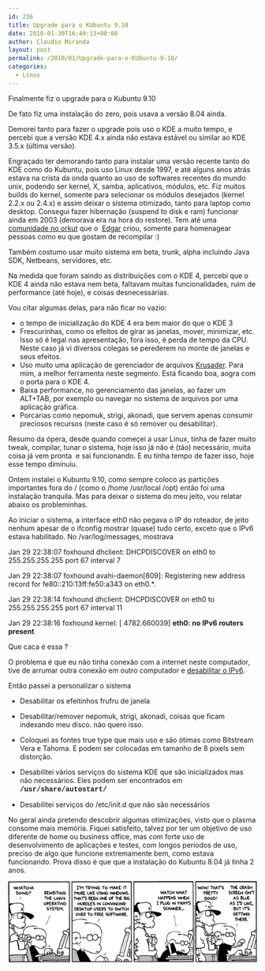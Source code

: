 ```yaml
---
id: 236
title: Upgrade para o KUbuntu 9.10
date: 2010-01-30T16:49:13+00:00
author: Claudio Miranda
layout: post
permalink: /2010/01/Upgrade-para-o-KUbuntu-9-10/
categories:
  - Linux
---
```

Finalmente fiz o upgrade para o Kubuntu 9.10 

De fato fiz uma instalação do zero, pois usava a versão 8.04 ainda. 

Demorei tanto para fazer o upgrade pois uso o KDE a muito tempo, e percebi que a versão KDE 4.x ainda não estava estável ou similar ao KDE 3.5.x (última versão). 

Engraçado ter demorando tanto para instalar uma versão recente tanto do KDE como do Kubuntu, pois uso Linux desde 1997, e até alguns anos atrás estava na crista da onda quanto ao uso de softwares recentes do mundo unix, podendo ser kernel, X, samba, aplicativos, módulos, etc. Fiz muitos builds do kernel, somente para selecionar os módulos desejados (kernel 2.2.x ou 2.4.x) e assim deixar o sistema otimizado, tanto para laptop como desktop. Consegui fazer hibernação (suspend to disk e ram) funcionar ainda em 2003 (demorava era na hora do restore). Tem até uma <a target="_blank" href="http://www.orkut.com.br/Main#Community?cmm=5936869">comunidade no orkut</a> que o&nbsp; <a target="_blank" href="http://edgarsilva.com.br/">Edgar</a> criou, somente para homenagear pessoas como eu que gostam de recompilar :) 

Também costumo usar muito sistema em beta, trunk, alpha incluindo Java SDK, Netbeans, servidores, etc. 

Na medida que foram saindo as distribuições com o KDE 4, percebi que o KDE 4 ainda não estava nem beta, faltavam muitas funcionalidades, ruim de performance (até hoje), e coisas desnecessárias. 

Vou citar algumas delas, para não ficar no vazio: 

  * o tempo de inicialização do KDE 4 era bem maior do que o KDE 3
  * Frescurinhas, como os efeitos de girar as janelas, mover, minimizar, etc. Isso só é legal nas apresentação, fora isso, é perda de tempo da CPU. Neste caso já vi diversos colegas se perederem no monte de janelas e seus efeitos.
  * Uso muito uma aplicação de gerenciador de arquivos <a target="_blank" href="http://krusader.sourceforge.net/">Krusader</a>. Para mim, a melhor ferramenta neste segmento. Está ficando boa, aogra com o porta para o KDE 4.
  * Baixa performance, no gerenciamento das janelas, ao fazer um ALT+TAB, por exemplo ou navegar no sistema de arquivos por uma aplicação gráfica.
  * Porcarias como nepomuk, strigi, akonadi, que servem apenas consumir preciosos recursos (neste caso é só remover ou desabilitar).

Resumo da ópera, desde quando começei a usar Linux, tinha de fazer muito tweak, compilar, tunar o sistema, hoje isso já não é (tão) necessário, muita coisa já vem pronta&nbsp; e sai funcionando. E eu tinha tempo de fazer isso, hoje esse tempo diminuiu. 

Ontem instalei o Kubuntu 9.10, como sempre coloco as partições importantes fora do / (como o /home /usr/local /opt) então foi uma instalação tranquila. Mas para deixar o sistema do meu jeito, vou relatar abaixo os probleminhas. 

Ao iniciar o sistema, a interface eth0 não pegava o IP do roteador, de jeito nenhum apesar de o ifconfig mostrar (quase) tudo certo, exceto que o IPv6 estava habilitado. No /var/log/messages, mostrava 

Jan 29 22:38:07 foxhound dhclient: DHCPDISCOVER on eth0 to 255.255.255.255 port 67 interval 7
    
  
Jan 29 22:38:07 foxhound avahi-daemon[809]: Registering new address record for fe80::210:13ff:fe50:a343 on eth0.*.
    
  
Jan 29 22:38:14 foxhound dhclient: DHCPDISCOVER on eth0 to 255.255.255.255 port 67 interval 11
    
  
Jan 29 22:38:16 foxhound kernel: [ 4782.660039] **eth0: no IPv6 routers present**
  
  


Que caca é essa ? 

O problema é que eu não tinha conexão com a internet neste computador, tive de arrumar outra conexão em outro computador e <a target="_blank" href="http://www.webupd8.org/2009/11/how-to-disable-ipv6-in-ubuntu-910.html">desabilitar o IPv6</a>.
  
  


Então passei a personalizar o sistema 

  * Desabilitar os efeitinhos frufru de janela
  * Desabilitar/remover nepomuk, strigi, akonadi, coisas que ficam indexando meu disco. não quero isso.
  * Coloquei as fontes true type que mais uso e são ótimas como Bitstream Vera e Tahoma. E podem ser colocadas em tamanho de 8 pixels sem distorção.
    
    
  * Desabilitei vários serviços do sistema KDE que são inicializados mas não necessários. Eles podem ser encontrados em **<font face="courier new,courier,monospace">/usr/share/autostart/</font>**
    
    
  * Desabilitei serviços do /etc/init.d que não são necessários

No geral ainda pretendo descobrir algumas otimizações, visto que o plasma consome mais memória. Fiquei satisfeito, talvez por ter um objetivo de uso diferente de home ou business office, mas com forte uso de desenvolvimento de aplicações e testes, com longos períodos de uso, preciso de algo que funcione extremamente bem, como estava funcionando. Prova disso é que que a instalação do Kubuntu 8.04 já tinha 2 anos.
  
  


   
![Fun](/resources/claudio/foxtrot.2003-08-14.gif)